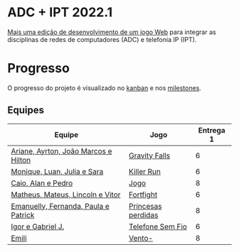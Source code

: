 # ADC + IPT 2022.1

[Mais uma edição de desenvolvimento de um jogo Web](https://boidacarapreta.github.io) para integrar as disciplinas de redes de computadores (ADC) e telefonia IP (IPT).

# Progresso

O progresso do projeto é visualizado no [kanban](//github.com/boidacarapreta/adcipt20221/projects/1?fullscreen=true) e nos [milestones](//github.com/boidacarapreta/adcipt20221/milestones?direction=asc&sort=due_date&state=open).

## Equipes

| Equipe                                                            | Jogo                                                     | Entrega 1 |
| ----------------------------------------------------------------- | -------------------------------------------------------- | --------- |
| [Ariane, Ayrton, João Marcos e Hilton](https://github.com/ifscgf)              | [Gravity Falls](https://github.com/ifscgf/Gravity-Falls) | 6         |
| [Monique, Luan, Julia e Sara](https://github.com/C-K-R-S)         | [Killer Run](https://github.com/C-K-R-S/Killer-Run)      | 6         |
| [Caio, Alan e Pedro](https://github.com/El-Gato-Gordo)            | [Jogo](https://github.com/El-Gato-Gordo/Jogo)            | 8         |
| [Matheus, Mateus, Lincoln e Vitor](https://github.com/whatsapp22) | [Fortfight](https://github.com/whatsapp22/Fortfight)     | 6         |
| [Emanuelly, Fernanda, Paula e Patrick](https://github.com/four-landia) | [Princesas perdidas](https://github.com/four-landia/Princesas-perdidas) | 8 |
| [Igor e Gabriel J.](https://github.com/gabgilds) | [Telefone Sem Fio](https://github.com/gabgilds/Telefone-Sem-Fio) | 6 |
| [Emili](https://github.com/E-M-I-L-I) | [Vento-](https://github.com/E-M-I-L-I/Vento-) | 8 |
